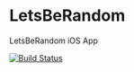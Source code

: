 # LetsBeRandom
LetsBeRandom iOS App

[![Build Status](https://travis-ci.org/LetsBeRandom/LetsBeRandom.svg?branch=master)](https://travis-ci.org/LetsBeRandom/LetsBeRandom)
